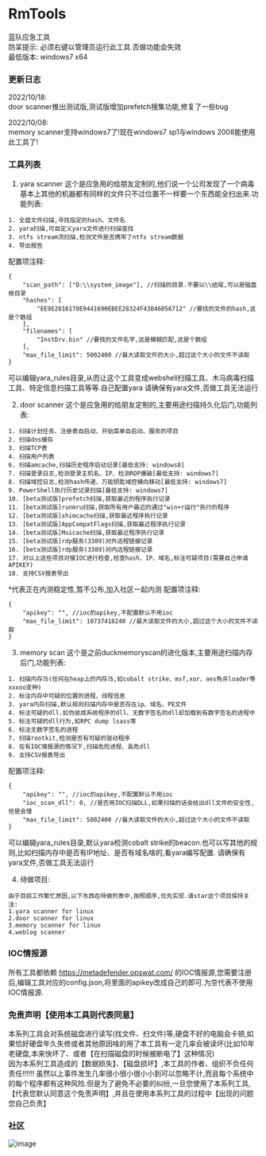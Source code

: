 # RmTools
蓝队应急工具  
防呆提示: 必须右键以管理员运行此工具.否做功能会失效  
最低版本: windows7 x64  
### 更新日志
2022/10/18:  
door scanner推出测试版,测试版增加prefetch搜集功能,修复了一些bug

2022/10/08:  
memory scanner支持windows7了!现在windows7 sp1与windows 2008能使用此工具了!  

### 工具列表
1. yara scanner
这个是应急用的给朋友定制的,他们说一个公司发现了一个病毒基本上其他的机器都有同样的文件只不过位置不一样要一个东西能全扫出来.功能列表:
```
1. 全盘文件扫描,寻找指定的hash、文件名
2. yara扫描,可自定义yara文件进行扫描查找
3. ntfs stream流扫描,检测文件是否携带了ntfs stream数据
4. 导出报告
```
配置项注释:
```
{
    "scan_path": ["D:\\system_image"], //扫描的目录.不要以\\结尾,可以是磁盘根目录
    "hashes": [
        "EE9E2816170E9441690EBEE28324F43046056712" //要找的文件的hash,这是个数组
    ],
    "filenames": [
        "InstDrv.bin" //要找的文件名字,这是模糊匹配,这是个数组
    ],
	"max_file_limit": 5002400 //最大读取文件的大小,超过这个大小的文件不读取
}
```
可以编辑yara_rules目录,从而让这个工具变成webshell扫描工具、木马病毒扫描工具、特定信息扫描工具等等.自己配置yara
请确保有yara文件,否做工具无法运行

2. door scanner
这个是应急用的给朋友定制的,主要用途扫描持久化后门,功能列表:
```
1. 扫描计划任务、注册表自启动、开始菜单自启动、服务的项目
2. 扫描dns缓存
3. 扫描TCP表
4. 扫描用户列表
6. 扫描amcache,扫描历史程序启动记录[最低支持: windows8]
7. 扫描登录日志,检测登录主机名、IP、检测RDP爆破[最低支持: windows7]
8. 扫描域控日志,检测hash传递、万能钥匙域控横向移动[最低支持: windows7]
9. PowerShell执行历史记录扫描[最低支持: windows7]
10. [beta测试版]prefetch扫描,获取最近的程序执行记录
11. [beta测试版]runmru扫描,获取所有用户最近的通过"win+r运行"执行的程序
12. [beta测试版]shimcache扫描,获取最近程序执行记录
13. [beta测试版]AppCompatFlags扫描,获取最近程序执行记录
14. [beta测试版]Muicache扫描,获取最近程序执行记录
15. [beta测试版]rdp服务(3389)对外远程链接记录
16. [beta测试版]rdp服务(3389)对内远程链接记录
17. 对以上这些项目对接IOC进行检查,检查hash、IP、域名,标注可疑项目(需要自己申请APIKEY)
18. 支持CSV报表导出
```
*代表正在内测稳定性,暂不公布,加入社区一起内测
配置项注释:
```
{
    "apikey": "", //ioc的apikey,不配置默认不用ioc
    "max_file_limit": 10737418240 //最大读取文件的大小,超过这个大小的文件不读取
}
```
3. memory scan
这个是之前duckmemoryscan的进化版本,主要用途扫描内存后门,功能列表:
```
1. 扫描内存马(任何在heap上的内存马,如cobalt strike、msf,xor、aes免杀loader等xxxoo变种)
2. 标注内存中可疑的位置的进程、线程信息
3. yara内存扫描,默认规则扫描内存中是否存在ip、域名、PE文件
4. 标注可疑的dll.如伪装成系统程序的dll、无数字签名的dll却加载到有数字签名的进程中
5. 标注可疑的dll行为,如RPC dump lsass等
6. 标注无数字签名的进程
7. 扫描rootkit,检测是否有可疑的驱动程序
8. 在有IOC情报源的情况下,扫描危险进程、高危dll
9. 支持CSV报表导出
```
配置项注释:
```
{
    "apikey": "", //ioc的apikey,不配置默认不用ioc
	"ioc_scan_dll": 0, //是否用IOC扫描DLL,如果扫描的话会给出dll文件的安全性,但是会慢
    "max_file_limit": 5002400 //最大读取文件的大小,超过这个大小的文件不读取
}

```
可以编辑yara_rules目录,默认yara检测cobalt strike的beacon.也可以写其他的规则,比如扫描内存中是否有IP地址、是否有域名啥的,看yara编写配置.
请确保有yara文件,否做工具无法运行

4. 待做项目:
```
由于目前工作繁忙原因,以下东西在待做列表中,按照顺序,优先实现.请star这个项目保持关注:
1.yara scanner for linux
2.door scanner for linux
3.memory scanner for linux
4.weblog scanner
```
### IOC情报源
所有工具都依赖 https://metadefender.opswat.com/ 的IOC情报源,您需要注册后,编辑工具对应的config.json,将里面的apikey改成自己的即可.为空代表不使用IOC情报源.

### 免责声明【使用本工具则代表同意】
本系列工具会对系统磁盘进行读写(找文件、扫文件)等,硬盘不好的电脑会卡顿,如果恰好硬盘年久失修或者其他原因啥的用了本工具有一定几率会被读坏(比如10年老硬盘,本来快坏了、或者【在扫描磁盘的时候被断电了】这种情况)  
因为本系列工具造成的【数据损失】、【磁盘损坏】,本工具的作者、组织不负任何责任!!!!!!
虽然以上事件发生几率很小很小很小小到可以忽略不计,而且每个系统中的每个程序都有这种风险.但是为了避免不必要的纠纷,一旦您使用了本系列工具,【代表您默认同意这个免责声明】,并且在使用本系列工具的过程中【出现的问题您自己负责】

### 社区
![image](https://raw.githubusercontent.com/RoomaSec/RmEye/main/Image/group.png)
